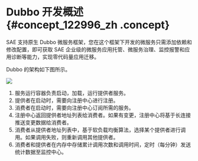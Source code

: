 # Dubbo 开发概述 {#concept_122996_zh .concept}

SAE 支持原生 Dubbo 微服务框架，您在这个框架下开发的微服务只需添加依赖和修改配置，即可获取 SAE 企业级的微服务应用托管、微服务治理、监控报警和应用诊断等能力，实现零代码量应用迁移。

Dubbo 的架构如下图所示。

![](http://docs-aliyun.cn-hangzhou.oss.aliyun-inc.com/assets/pic/97471/cn_zh/1542795234299/edas-native-servicediscovery.png)

1.  服务运行容器负责启动，加载，运行提供者服务。
2.  提供者在启动时，需要向注册中心进行注册。
3.  消费者在启动时，需要向注册中心订阅所需的服务。
4.  注册中心返回提供者地址列表给消费者。如果有变更，注册中心将基于长连接推送变更数据给消费者。
5.  消费者从提供者地址列表中，基于软负载均衡算法，选择某个提供者进行调用。如果调用失败，则重新调用其他提供者。
6.  消费者和提供者在内存中存储累计调用次数和调用时间，定时（每分钟）发送统计数据至监控中心。

